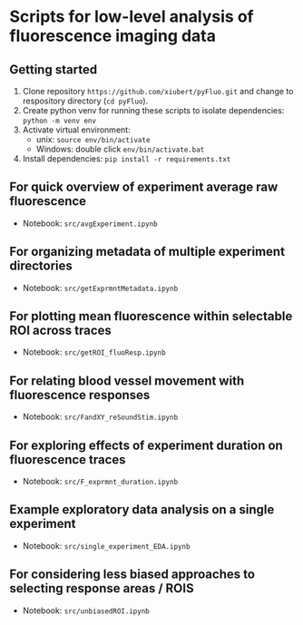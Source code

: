 # Scripts for low-level analysis of fluorescence imaging data

## Getting started
1. Clone repository `https://github.com/xiubert/pyFluo.git` and change to respository directory (`cd pyFluo`).
2. Create python venv for running these scripts to isolate dependencies: `python -m venv env`
3. Activate virtual environment:
    - unix: `source env/bin/activate`
    - Windows: double click `env/bin/activate.bat`
4. Install dependencies: `pip install -r requirements.txt`

## For quick overview of experiment average raw fluorescence
- Notebook: `src/avgExperiment.ipynb`

## For organizing metadata of multiple experiment directories
- Notebook: `src/getExprmntMetadata.ipynb`

## For plotting mean fluorescence within selectable ROI across traces
- Notebook: `src/getROI_fluoResp.ipynb`

## For relating blood vessel movement with fluorescence responses
- Notebook: `src/FandXY_reSoundStim.ipynb`

## For exploring effects of experiment duration on fluorescence traces
- Notebook: `src/F_exprmnt_duration.ipynb`

## Example exploratory data analysis on a single experiment
- Notebook: `src/single_experiment_EDA.ipynb`

## For considering less biased approaches to selecting response areas / ROIS
- Notebook: `src/unbiasedROI.ipynb`

